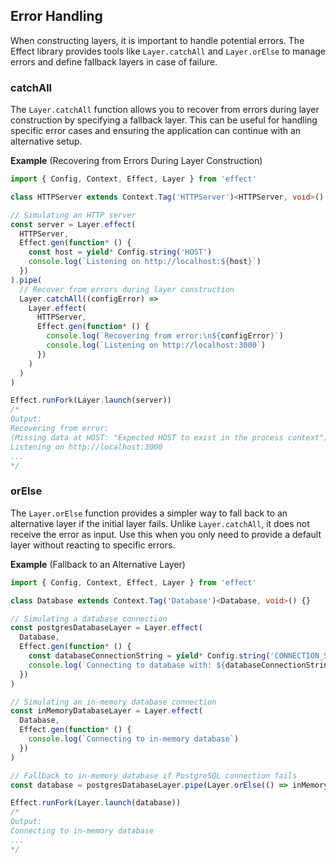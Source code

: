 ## Error Handling

When constructing layers, it is important to handle potential errors. The Effect library provides tools like `Layer.catchAll` and `Layer.orElse` to manage errors and define fallback layers in case of failure.

### catchAll

The `Layer.catchAll` function allows you to recover from errors during layer construction by specifying a fallback layer. This can be useful for handling specific error cases and ensuring the application can continue with an alternative setup.

**Example** (Recovering from Errors During Layer Construction)

```ts twoslash
import { Config, Context, Effect, Layer } from 'effect'

class HTTPServer extends Context.Tag('HTTPServer')<HTTPServer, void>() {}

// Simulating an HTTP server
const server = Layer.effect(
  HTTPServer,
  Effect.gen(function* () {
    const host = yield* Config.string('HOST')
    console.log(`Listening on http://localhost:${host}`)
  })
).pipe(
  // Recover from errors during layer construction
  Layer.catchAll((configError) =>
    Layer.effect(
      HTTPServer,
      Effect.gen(function* () {
        console.log(`Recovering from error:\n${configError}`)
        console.log(`Listening on http://localhost:3000`)
      })
    )
  )
)

Effect.runFork(Layer.launch(server))
/*
Output:
Recovering from error:
(Missing data at HOST: "Expected HOST to exist in the process context")
Listening on http://localhost:3000
...
*/
```

### orElse

The `Layer.orElse` function provides a simpler way to fall back to an alternative layer if the initial layer fails. Unlike `Layer.catchAll`, it does not receive the error as input. Use this when you only need to provide a default layer without reacting to specific errors.

**Example** (Fallback to an Alternative Layer)

```ts twoslash
import { Config, Context, Effect, Layer } from 'effect'

class Database extends Context.Tag('Database')<Database, void>() {}

// Simulating a database connection
const postgresDatabaseLayer = Layer.effect(
  Database,
  Effect.gen(function* () {
    const databaseConnectionString = yield* Config.string('CONNECTION_STRING')
    console.log(`Connecting to database with: ${databaseConnectionString}`)
  })
)

// Simulating an in-memory database connection
const inMemoryDatabaseLayer = Layer.effect(
  Database,
  Effect.gen(function* () {
    console.log(`Connecting to in-memory database`)
  })
)

// Fallback to in-memory database if PostgreSQL connection fails
const database = postgresDatabaseLayer.pipe(Layer.orElse(() => inMemoryDatabaseLayer))

Effect.runFork(Layer.launch(database))
/*
Output:
Connecting to in-memory database
...
*/
```
